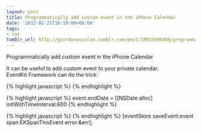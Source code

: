 ```yaml
---
layout: post
title: Programmatically add custom event in the iPhone Calendar
date: '2012-02-21T18:19:00+00:00'
tags:
- ios
tumblr_url: http://giordanoscalzo.tumblr.com/post/18015696408/programmatically-add-custom-event-in-the-iphone
---
```

Programmatically add custom event in the iPhone Calendar

It can be useful to add custom event to your private calendar.
EventKit.Framework can do the trick:

{% highlight javascript %}
{% endhighlight %}

{% highlight javascript %}
event.endDate   = [[NSDate alloc] initWithTimeInterval:600
{% endhighlight %}

{% highlight javascript %}
{% endhighlight %}
[eventStore saveEvent:event span:EKSpanThisEvent error:&err]; 
